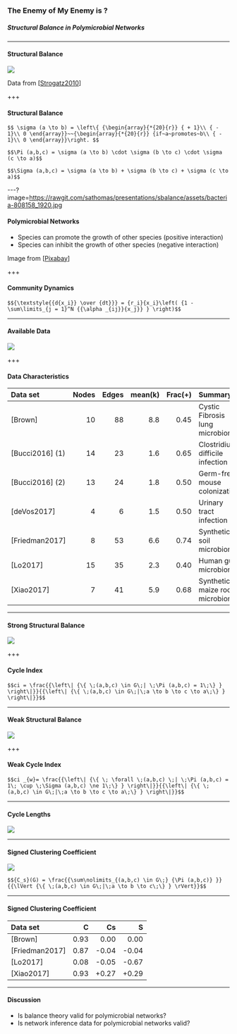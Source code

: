 ### The Enemy of My Enemy is ?
##### Structural Balance in Polymicrobial Networks

---

#### Structural Balance

![](https://rawgit.com/sathomas/presentations/sbalance/assets/alliances.svg)

Data from [[Strogatz2010](https://opinionator.blogs.nytimes.com/2010/02/14/the-enemy-of-my-enemy/)]

+++

#### Structural Balance

`$$
\sigma (a \to b) = \left\{ {\begin{array}{*{20}{r}}
{ + 1}\\
{ - 1}\\
0
\end{array}}~~{\begin{array}{*{20}{r}}
{if~a~promotes~b\\
{ - 1}\\
0
\end{array}}\right.
$$`

`$$\Pi (a,b,c) = \sigma (a \to b) \cdot \sigma (b \to c) \cdot \sigma (c \to a)$$`

`$$\Sigma (a,b,c) = \sigma (a \to b) + \sigma (b \to c) + \sigma (c \to a)$$`

---?image=https://rawgit.com/sathomas/presentations/sbalance/assets/bacteria-808158_1920.jpg

#### Polymicrobial Networks

- Species can promote the growth of other species (positive interaction)
- Species can inhibit the growth of other species (negative interaction)

Image from [[Pixabay](https://pixabay.com/en/bacteria-electron-microscope-stained-808158/)]

+++

#### Community Dynamics

`$${\textstyle{{d{x_i}} \over {dt}}} = {r_i}{x_i}\left( {1 - \sum\limits_{j = 1}^N {{\alpha _{ij}}{x_j}} } \right)$$`

---

#### Available Data

![](https://rawgit.com/sathomas/presentations/sbalance/assets/o_graphs.svg)

+++

#### Data Characteristics

| Data set        | Nodes | Edges | mean(k) | Frac(+) | Summary                         |
| :-------------- | ----: | ----: | ------: | ------: | :------------------------------ |
| [Brown]         |    10 |    88 |     8.8 |    0.45 | Cystic Fibrosis lung microbiome |
| [Bucci2016] (1) |    14 |    23 |     1.6 |    0.65 | Clostridium difficile infection |
| [Bucci2016] (2) |    13 |    24 |     1.8 |    0.50 | Germ-free mouse colonization    |
| [deVos2017]     |     4 |     6 |     1.5 |    0.50 | Urinary tract infection         |
| [Friedman2017]  |     8 |    53 |     6.6 |    0.74 | Synthetic soil microbiome       |
| [Lo2017]        |    15 |    35 |     2.3 |    0.40 | Human gut microbiome            |
| [Xiao2017]      |     7 |    41 |     5.9 |    0.68 | Synthetic maize root microbiome |
<!-- .element: style="font-size:50%;margin-top:10vh;" -->


---

#### Strong Structural Balance

![](https://rawgit.com/sathomas/presentations/sbalance/assets/o_cistrong.svg)

+++

#### Cycle Index

`$$ci = \frac{{\left\| {\{ \;(a,b,c) \in G\;| \;\Pi (a,b,c) = 1\;\} } \right\|}}{{\left\| {\{ \;(a,b,c) \in G\;|\;a \to b \to c \to a\;\} } \right\|}}$$`


---

#### Weak Structural Balance

![](https://rawgit.com/sathomas/presentations/sbalance/assets/o_ciweak.svg)

+++

#### Weak Cycle Index

`$$ci _{w}= \frac{{\left\| {\{ \; \forall \;(a,b,c) \;| \;\Pi (a,b,c) = 1\; \cup \;\Sigma (a,b,c) \ne 1\;\} } \right\|}}{{\left\| {\{ \;(a,b,c) \in G\;|\;a \to b \to c \to a\;\} } \right\|}}$$`

---

#### Cycle Lengths

![](https://rawgit.com/sathomas/presentations/sbalance/assets/o_cilength.svg)

---

#### Signed Clustering Coefficient

![](https://rawgit.com/sathomas/presentations/sbalance/assets/o_c_s.svg)

`$${C_s}(G) = \frac{{\sum\nolimits_{(a,b,c) \in G\;} {\Pi (a,b,c)} }}{{\lVert {\{ \;(a,b,c) \in G\;|\;a \to b \to c\;\} } \rVert}}$$`

---

#### Signed Clustering Coefficient

| Data set       |   C  |   Cs  |   S   |
| :------------- | ---: | ----: | ----: |
| [Brown]        | 0.93 |  0.00 |  0.00 |
| [Friedman2017] | 0.87 | -0.04 | -0.04 |
| [Lo2017]       | 0.08 | -0.05 | -0.67 |
| [Xiao2017]     | 0.93 | +0.27 | +0.29 |

---

#### Discussion

- Is balance theory valid for polymicrobial networks?
- Is network inference data for polymicrobial networks valid?

